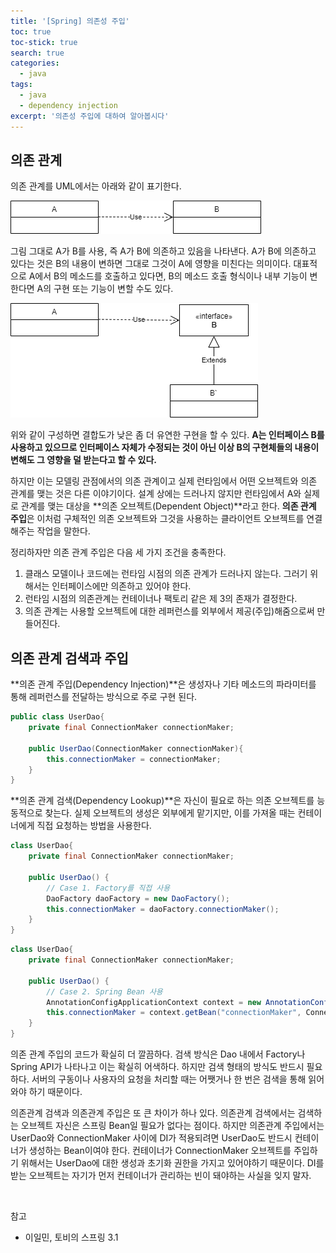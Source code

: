 ```yaml
---
title: '[Spring] 의존성 주입'
toc: true
toc-stick: true
search: true
categories:
  - java
tags:
  - java
  - dependency injection
excerpt: '의존성 주입에 대하여 알아봅시다'
---
```


## 의존 관계  

의존 관계를 UML에서는 아래와 같이 표기한다.

![dependency](/assets/images/spring/dependency.png)  

그림 그대로 A가 B를 사용, 즉 A가 B에 의존하고 있음을 나타낸다. 
A가 B에 의존하고 있다는 것은 B의 내용이 변하면 그대로 그것이 A에 영향을 미친다는 의미이다. 
대표적으로 A에서 B의 메소드를 호출하고 있다면, 
B의 메소드 호출 형식이나 내부 기능이 변한다면 A의 구현 또는 기능이 변할 수도 있다.

![dependency-interface](/assets/images/spring/dependency-interface.png)  

위와 같이 구성하면 결합도가 낮은 좀 더 유연한 구현을 할 수 있다. 
**A는 인터페이스 B를 사용하고 있으므로 인터페이스 자체가 수정되는 것이 아닌 이상 B의 구현체들의 내용이 변해도 그 영향을 덜 받는다고 할 수 있다.**    

하지만 이는 모델링 관점에서의 의존 관계이고 실제 런타임에서 어떤 오브젝트와 의존 관계를 맺는 것은 다른 이야기이다. 
설계 상에는 드러나지 않지만 런타임에서 A와 실제로 관계를 맺는 대상을 **의존 오브젝트(Dependent Object)**라고 한다.
**의존 관계 주입**은 이처럼 구체적인 의존 오브젝트와 그것을 사용하는 클라이언트 오브젝트를 연결해주는 작업을 말한다.  

정리하자만 의존 관계 주입은 다음 세 가지 조건을 충족한다.
1. 클래스 모델이나 코드에는 런타임 시점의 의존 관계가 드러나지 않는다. 그러기 위해서는 인터페이스에만 의존하고 있어야 한다.
2. 런타임 시점의 의존관계는 컨테이너나 팩토리 같은 제 3의 존재가 결정한다.
3. 의존 관계는 사용할 오브젝트에 대한 레퍼런스를 외부에서 제공(주입)해줌으로써 만들어진다.  

## 의존 관계 검색과 주입  

**의존 관계 주입(Dependency Injection)**은 생성자나 기타 메소드의 파라미터를 통해 레퍼런스를 전달하는 방식으로 주로 구현 된다.

``` java
public class UserDao{
	private final ConnectionMaker connectionMaker;

	public UserDao(ConnectionMaker connectionMaker){
		this.connectionMaker = connectionMaker;
	}
}
```

**의존 관계 검색(Dependency Lookup)**은 자신이 필요로 하는 의존 오브젝트를 능동적으로 찾는다. 
실제 오브젝트의 생성은 외부에게 맡기지만, 이를 가져올 때는 컨테이너에게 직접 요청하는 방법을 사용한다.

``` java
class UserDao{
	private final ConnectionMaker connectionMaker;

	public UserDao() {
		// Case 1. Factory를 직접 사용
		DaoFactory daoFactory = new DaoFactory();
		this.connectionMaker = daoFactory.connectionMaker();
	}
}
```

``` java
class UserDao{
	private final ConnectionMaker connectionMaker;

	public UserDao() {
		// Case 2. Spring Bean 사용
		AnnotationConfigApplicationContext context = new AnnotationConfigApplicationContext(DaoFactory.class);
		this.connectionMaker = context.getBean("connectionMaker", ConnectionMaker.class);
	}
}
```  

의존 관계 주입의 코드가 확실히 더 깔끔하다. 검색 방식은 Dao 내에서 Factory나 Spring API가 나타나고 이는 확실히 어색하다. 
하지만 검색 형태의 방식도 반드시 필요하다. 서버의 구동이나 사용자의 요청을 처리할 때는 어쨋거나 한 번은 검색을 통해 읽어와야 하기 때문이다.  

의존관계 검색과 의존관계 주입은 또 큰 차이가 하나 있다. 의존관계 검색에서는 검색하는 오브젝트 자신은 스프링 Bean일 필요가 없다는 점이다. 
하지만 의존관계 주입에서는 UserDao와 ConnectionMaker 사이에 DI가 적용되려면 UserDao도 반드시 컨테이너가 생성하는 Bean이여야 한다. 
컨테이너가 ConnectionMaker 오브젝트를 주입하기 위해서는 UserDao에 대한 생성과 초기화 권한을 가지고 있어야하기 때문이다. 
DI를 받는 오브젝트는 자기가 먼저 컨테이너가 관리하는 빈이 돼야하는 사실을 잊지 말자. 

<br/>  

참고
- 이일민, 토비의 스프링 3.1